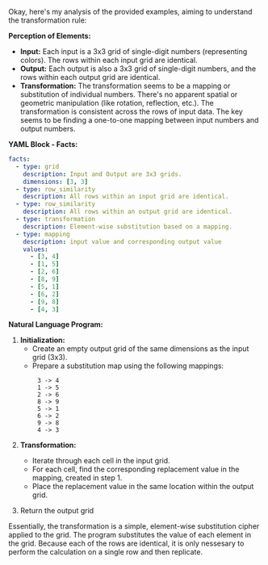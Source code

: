 Okay, here's my analysis of the provided examples, aiming to understand the transformation rule:

**Perception of Elements:**

*   **Input:** Each input is a 3x3 grid of single-digit numbers (representing colors). The rows within each input grid are identical.
*   **Output:** Each output is also a 3x3 grid of single-digit numbers, and the rows within each output grid are identical.
*   **Transformation:** The transformation seems to be a mapping or substitution of individual numbers. There's no apparent spatial or geometric manipulation (like rotation, reflection, etc.). The transformation is consistent across the rows of input data. The key seems to be finding a one-to-one mapping between input numbers and output numbers.

**YAML Block - Facts:**


```yaml
facts:
  - type: grid
    description: Input and Output are 3x3 grids.
    dimensions: [3, 3]
  - type: row_similarity
    description: All rows within an input grid are identical.
  - type: row_similarity
    description: All rows within an output grid are identical.
  - type: transformation
    description: Element-wise substitution based on a mapping.
  - type: mapping
    description: input value and corresponding output value
    values:
      - [3, 4]
      - [1, 5]
      - [2, 6]
      - [8, 9]
      - [5, 1]
      - [6, 2]
      - [9, 8]
      - [4, 3]
```


**Natural Language Program:**

1.  **Initialization:**
    *   Create an empty output grid of the same dimensions as the input grid (3x3).
    *   Prepare a substitution map using the following mappings:


```
        3 -> 4
        1 -> 5
        2 -> 6
        8 -> 9
        5 -> 1
        6 -> 2
        9 -> 8
        4 -> 3
```


2.  **Transformation:**
    *   Iterate through each cell in the input grid.
    *   For each cell, find the corresponding replacement value in the mapping, created in step 1.
    *   Place the replacement value in the same location within the output grid.

3. Return the output grid

Essentially, the transformation is a simple, element-wise substitution cipher applied to the grid. The program substitutes the value of each element in the grid. Because each of the rows are identical, it is only nessesary to perform the calculation on a single row and then replicate.
